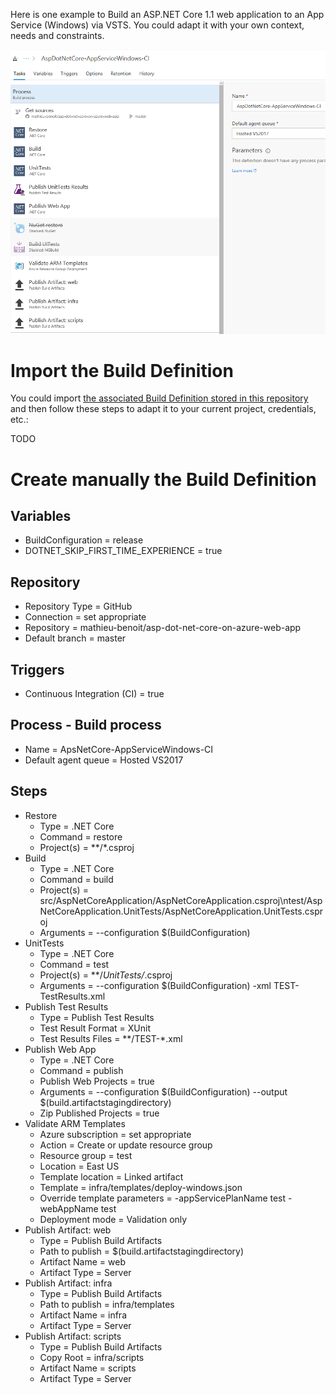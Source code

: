 Here is one example to Build an ASP.NET Core 1.1 web application to an App Service (Windows) via VSTS. You could adapt it with your own context, needs and constraints.

![Build Overview](/docs/imgs/AspDotNetCore-AppServiceWindows-CI.PNG)

# Import the Build Definition

You could import [the associated Build Definition stored in this repository](/vsts/ApsNetCore-AppServiceWindows-CI.json) and then follow these steps to adapt it to your current project, credentials, etc.:

TODO

# Create manually the Build Definition

## Variables
- BuildConfiguration = release
- DOTNET_SKIP_FIRST_TIME_EXPERIENCE = true

## Repository
- Repository Type = GitHub
- Connection = set appropriate
- Repository = mathieu-benoit/asp-dot-net-core-on-azure-web-app
- Default branch = master

## Triggers
- Continuous Integration (CI) = true

## Process - Build process
- Name = ApsNetCore-AppServiceWindows-CI
- Default agent queue = Hosted VS2017

## Steps 
- Restore
  - Type = .NET Core
  - Command = restore
  - Project(s) = **/*.csproj
- Build
  - Type = .NET Core
  - Command = build
  - Project(s) = src/AspNetCoreApplication/AspNetCoreApplication.csproj\ntest/AspNetCoreApplication.UnitTests/AspNetCoreApplication.UnitTests.csproj
  - Arguments = --configuration $(BuildConfiguration)
- UnitTests
  - Type = .NET Core
  - Command = test
  - Project(s) = **/*UnitTests/*.csproj
  - Arguments = --configuration $(BuildConfiguration) -xml TEST-TestResults.xml
- Publish Test Results
  - Type = Publish Test Results
  - Test Result Format = XUnit
  - Test Results Files = **/TEST-*.xml
- Publish Web App
  - Type = .NET Core
  - Command = publish
  - Publish Web Projects = true
  - Arguments = --configuration $(BuildConfiguration) --output $(build.artifactstagingdirectory)
  - Zip Published Projects = true
- Validate ARM Templates
  - Azure subscription = set appropriate
  - Action = Create or update resource group
  - Resource group = test
  - Location = East US
  - Template location = Linked artifact
  - Template = infra/templates/deploy-windows.json
  - Override template parameters = -appServicePlanName test -webAppName test
  - Deployment mode = Validation only
- Publish Artifact: web
  - Type = Publish Build Artifacts
  - Path to publish = $(build.artifactstagingdirectory)
  - Artifact Name = web
  - Artifact Type = Server
- Publish Artifact: infra
  - Type = Publish Build Artifacts
  - Path to publish = infra/templates
  - Artifact Name = infra
  - Artifact Type = Server
- Publish Artifact: scripts
  - Type = Publish Build Artifacts
  - Copy Root = infra/scripts
  - Artifact Name = scripts
  - Artifact Type = Server